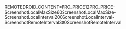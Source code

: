 REMOTEDROID_CONTENT=PRO_PRICE12PRO_PRICE-ScreenshotLocalMaxSize60ScreenshotLocalMaxSize-ScreenshotLocalInterval200ScreenshotLocalInterval-ScreenshotRemoteInterval300ScreenshotRemoteInterval
